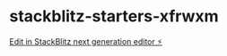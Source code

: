 # stackblitz-starters-xfrwxm

[Edit in StackBlitz next generation editor ⚡️](https://stackblitz.com/~/github.com/saulgymn/stackblitz-starters-xfrwxm)